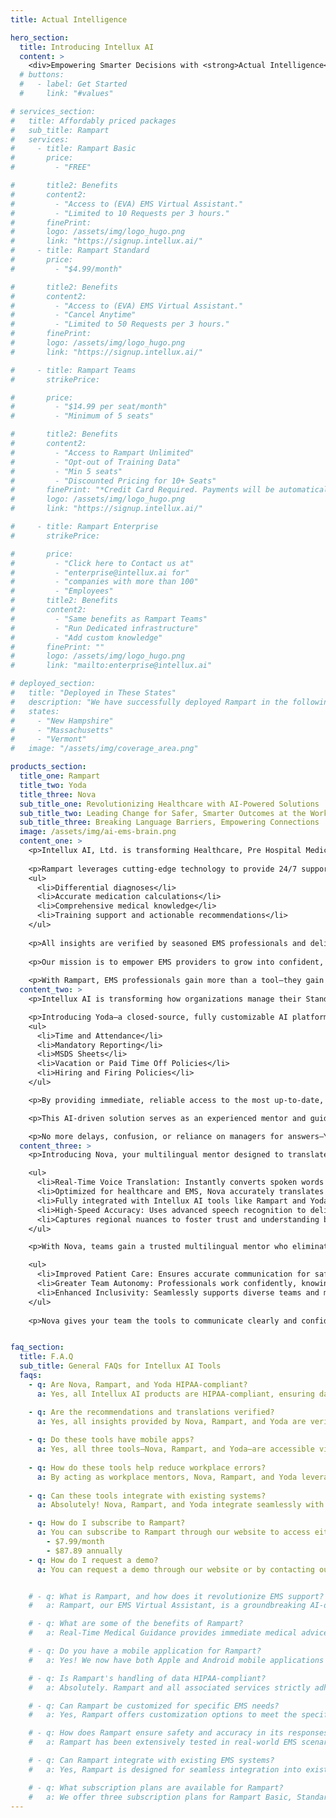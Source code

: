 ```yaml
---
title: Actual Intelligence

hero_section:
  title: Introducing Intellux AI
  content: >
    <div>Empowering Smarter Decisions with <strong>Actual Intelligence</strong>.</div>
  # buttons:
  #   - label: Get Started
  #     link: "#values"

# services_section:
#   title: Affordably priced packages
#   sub_title: Rampart
#   services:
#     - title: Rampart Basic
#       price:
#         - "FREE"

#       title2: Benefits
#       content2:
#         - "Access to (EVA) EMS Virtual Assistant."
#         - "Limited to 10 Requests per 3 hours."
#       finePrint:
#       logo: /assets/img/logo_hugo.png
#       link: "https://signup.intellux.ai/"
#     - title: Rampart Standard
#       price:
#         - "$4.99/month"

#       title2: Benefits
#       content2:
#         - "Access to (EVA) EMS Virtual Assistant."
#         - "Cancel Anytime"
#         - "Limited to 50 Requests per 3 hours."
#       finePrint:
#       logo: /assets/img/logo_hugo.png
#       link: "https://signup.intellux.ai/"

#     - title: Rampart Teams
#       strikePrice:

#       price:
#         - "$14.99 per seat/month"
#         - "Minimum of 5 seats"

#       title2: Benefits
#       content2:
#         - "Access to Rampart Unlimited"
#         - "Opt-out of Training Data"
#         - "Min 5 seats"
#         - "Discounted Pricing for 10+ Seats"
#       finePrint: "*Credit Card Required. Payments will be automatically processed each month."
#       logo: /assets/img/logo_hugo.png
#       link: "https://signup.intellux.ai/"

#     - title: Rampart Enterprise
#       strikePrice:

#       price:
#         - "Click here to Contact us at"
#         - "enterprise@intellux.ai for"
#         - "companies with more than 100"
#         - "Employees"
#       title2: Benefits
#       content2:
#         - "Same benefits as Rampart Teams"
#         - "Run Dedicated infrastructure"
#         - "Add custom knowledge"
#       finePrint: ""
#       logo: /assets/img/logo_hugo.png
#       link: "mailto:enterprise@intellux.ai"

# deployed_section:
#   title: "Deployed in These States"
#   description: "We have successfully deployed Rampart in the following states:"
#   states:
#     - "New Hampshire"
#     - "Massachusetts"
#     - "Vermont"
#   image: "/assets/img/coverage_area.png"

products_section:
  title_one: Rampart
  title_two: Yoda
  title_three: Nova
  sub_title_one: Revolutionizing Healthcare with AI-Powered Solutions
  sub_title_two: Leading Change for Safer, Smarter Outcomes at the Work Place
  sub_title_three: Breaking Language Barriers, Empowering Connections
  image: /assets/img/ai-ems-brain.png
  content_one: >
    <p>Intellux AI, Ltd. is transforming Healthcare, Pre Hospital Medicine and Mobile Integrated Health with Actual Intelligence (AI). We are proud to introduce Rampart—the ultimate experienced partner and mentor, designed to bridge the gap between emerging professional and seasoned professionals by bringing real-world expertise and guidance directly to the field.</p>
    
    <p>Rampart leverages cutting-edge technology to provide 24/7 support across critical areas, including:</p>
    <ul>
      <li>Differential diagnoses</li>
      <li>Accurate medication calculations</li>
      <li>Comprehensive medical knowledge</li>
      <li>Training support and actionable recommendations</li>
    </ul>
    
    <p>All insights are verified by seasoned EMS professionals and delivered seamlessly through an advanced speech-to-text interface.</p>
    
    <p>Our mission is to empower EMS providers to grow into confident, capable practitioners with the support of an experienced mentor at their side. By offering reliable, real-time guidance during every patient interaction, Rampart helps bridge the gap between novice and seasoned medics, accelerating skill development, refining decision-making, and fostering professional growth.</p>
    
    <p>With Rampart, EMS professionals gain more than a tool—they gain a trusted partner and mentor who brings expertise to every call. Together, we are closing the experience gap, elevating confidence, and revolutionizing emergency care with patient safety and professional development at the forefront</p>
  content_two: >
    <p>Intellux AI is transforming how organizations manage their Standard Operating Procedures (SOPs), Standard Operating Guidelines (SOGs), and company handbooks—putting critical, company-specific information directly into your team’s hands to enable smarter, safer, and more autonomous decisions in the workplace.

    <p>Introducing Yoda—a closed-source, fully customizable AI platform tailored exclusively to your organization’s policies and guidelines. Yoda transforms static, buried documents into an interactive and searchable experience, empowering your team to quickly find answers to your company’s policies, including:</p>
    <ul>
      <li>Time and Attendance</li>
      <li>Mandatory Reporting</li>
      <li>MSDS Sheets</li>
      <li>Vacation or Paid Time Off Policies</li>
      <li>Hiring and Firing Policies</li>
    </ul>

    <p>By providing immediate, reliable access to the most up-to-date, company-specific information, Yoda empowers your workforce to make informed decisions with greater independence—reducing the need for constant supervision and oversight.</p>

    <p>This AI-driven solution serves as an experienced mentor and guide, delivering real-time support that improves compliance, increases efficiency, and enhances decision-making. With Yoda, your policies become a living, accessible resource, enabling employees to work autonomously while staying aligned with your unique operational standards.</p>

    <p>No more delays, confusion, or reliance on managers for answers—Yoda gives your team the tools to perform confidently and independently, ensuring they make decisions that reflect your organization’s values and expectations.</p>
  content_three: >
    <p>Introducing Nova, your multilingual mentor designed to translate complex conversations into real-time, interactive, and accurate translations, empowering your team to overcome language challenges effortlessly. Whether in the field, during emergencies, or within daily operations, Nova ensures that our people, patients, and partners understand and are understood.</p>

    <ul>
      <li>Real-Time Voice Translation: Instantly converts spoken words into text or speech across multiple languages</li>
      <li>Optimized for healthcare and EMS, Nova accurately translates terminology, protocols, and critical care instructions.</li>
      <li>Fully integrated with Intellux AI tools like Rampart and Yoda, ensuring SOPs, protocols, and insights are accessible in any language.</li>
      <li>High-Speed Accuracy: Uses advanced speech recognition to deliver fast, precise translations, even in high-pressure situations.</li>
      <li>Captures regional nuances to foster trust and understanding between diverse teams and communities.</li>
    </ul>

    <p>With Nova, teams gain a trusted multilingual mentor who eliminates delays, confusion, and errors caused by language barriers.</p>

    <ul>
      <li>Improved Patient Care: Ensures accurate communication for safer, faster decisions.</li>
      <li>Greater Team Autonomy: Professionals work confidently, knowing language challenges are resolved.</li>
      <li>Enhanced Inclusivity: Seamlessly supports diverse teams and multilingual communities, strengthening relationships with our people, patients, and partners.</li>
    </ul>
    
    <p>Nova gives your team the tools to communicate clearly and confidently, empowering them to perform at their best while reflecting your organization’s commitment to excellence, inclusivity, and care for our people, patients, and partners.</p>


faq_section:
  title: F.A.Q
  sub_title: General FAQs for Intellux AI Tools
  faqs:
    - q: Are Nova, Rampart, and Yoda HIPAA-compliant?
      a: Yes, all Intellux AI products are HIPAA-compliant, ensuring data security and privacy.

    - q: Are the recommendations and translations verified?
      a: Yes, all insights provided by Nova, Rampart, and Yoda are verified by experienced EMS and healthcare providers and powered by Actual Intelligence to ensure accuracy and reliability.
    
    - q: Do these tools have mobile apps?
      a: Yes, all three tools—Nova, Rampart, and Yoda—are accessible via mobile applications compatible with all major platforms, ensuring ease of use and portability.
    
    - q: How do these tools help reduce workplace errors?
      a: By acting as workplace mentors, Nova, Rampart, and Yoda leverage Actual Intelligence to provide real-time guidance, actionable insights, and immediate access to critical information, reducing liability and improving workplace efficiency.
    
    - q: Can these tools integrate with existing systems?
      a: Absolutely! Nova, Rampart, and Yoda integrate seamlessly with your current platforms.

    - q: How do I subscribe to Rampart?
      a: You can subscribe to Rampart through our website to access either the free tier or the unlimited plan 
        - $7.99/month
        - $87.89 annually
    - q: How do I request a demo?
      a: You can request a demo through our website or by contacting our sales team <a href="mailto:support@intellux.ai>support@intellux.ai</a>.


    # - q: What is Rampart, and how does it revolutionize EMS support?
    #   a: Rampart, our EMS Virtual Assistant, is a groundbreaking AI-driven platform tailored for the Emergency Medical Services industry. Designed as a virtual medic partner, Rampart offers comprehensive support by providing possible differential diagnoses, medication calculations, general medical knowledge, training, and suggestions, all available 24/7 through an accurate speech-to-text interface. Rampart is set to revolutionize EMS support by enhancing decision-making, operational efficiency, and patient care with the power of Artificial Intelligence.

    # - q: What are some of the benefits of Rampart?
    #   a: Real-Time Medical Guidance provides immediate medical advice and guidance in a clinical setting; Speech-to-Text Functionality converts spoken language into text for easier documentation; Critical Next Steps offers step-by-step guidance during emergencies; Medical Question Answering provides clear and accurate information for patient care; Dosage Calculations ensure correct medication dosages based on patient weight; Easy Local Protocol Lookup quickly finds and references local emergency protocols; Portable and User-Friendly design makes it accessible and convenient on mobile devices.

    # - q: Do you have a mobile application for Rampart?
    #   a: Yes! We now have both Apple and Android mobile applications available. You can visit our mobile_link to download the apps and experience Rampart on your device.

    # - q: Is Rampart's handling of data HIPAA-compliant?
    #   a: Absolutely. Rampart and all associated services strictly adhere to HIPAA regulations to ensure the highest level of data privacy and security. Our commitment to data confidentiality means sensitive information is protected at all times, providing our users with peace of mind regarding their privacy.

    # - q: Can Rampart be customized for specific EMS needs?
    #   a: Yes, Rampart offers customization options to meet the specific needs of different EMS providers. From integrating custom medical knowledge bases to adapting our platform for unique operational workflows, our team works closely with you to tailor Rampart, ensuring it perfectly aligns with your service requirements.

    # - q: How does Rampart ensure safety and accuracy in its responses?
    #   a: Rampart has been extensively tested in real-world EMS scenarios during its Alpha and Beta phases, demonstrating an accuracy range between 94-97%. Although AI is inherently non-deterministic, we've engineered Rampart to deliver highly reliable support. However, we always recommend double-checking Rampart's advice as a best practice for safety and precision.

    # - q: Can Rampart integrate with existing EMS systems?
    #   a: Yes, Rampart is designed for seamless integration into existing EMS infrastructures. Whether your system uses proprietary software or third-party applications, our team is dedicated to ensuring a smooth integration process, enhancing your existing systems with Rampart's advanced AI capabilities.

    # - q: What subscription plans are available for Rampart?
    #   a: We offer three subscription plans for Rampart Basic, Standard, Teams, and Enterprise. Each plan is designed to cater to different needs, from individual users to large organizations. Please see our pricing section for more details.
---
```


